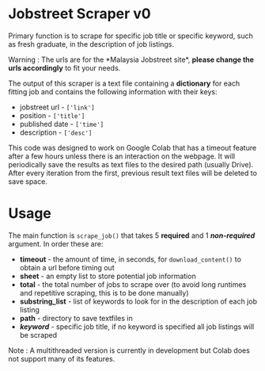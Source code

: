 # Jobstreet Scraper v0

Primary function is to scrape for specific job title or specific keyword, such as fresh graduate, in the description of job listings.

Warning : The urls are for the \*Malaysia Jobstreet site\*, **please change the urls accordingly** to fit your needs.

The output of this scraper is a text file containing a **dictionary** for each fitting job and contains the following information with their keys:
* jobstreet url - ```['link']```
* position - ```['title']```
* published date - ```['time']```
* description - ```['desc']```

This code was designed to work on Google Colab that has a timeout feature after a few hours unless there is an interaction on the webpage.
It will periodically save the results as text files to the desired path (usually Drive). After every iteration from the first, previous result text files will be deleted to save space.

# Usage

The main function is ```scrape_job()``` that takes 5 **required** and 1 ***non-required*** argument. In order these are:

* **timeout** - the amount of time, in seconds, for ```download_content()``` to obtain a url before timing out
* **sheet** - an empty list to store potential job information
* **total** - the total number of jobs to scrape over (to avoid long runtimes and repetitive scraping, this is to be done manually)
* **substring_list** - list of keywords to look for in the description of each job listing
* **path** - directory to save textfiles in
* ***keyword*** - specific job title, if no keyword is specified all job listings will be scraped

Note : A multithreaded version is currently in development but Colab does not support many of its features.
